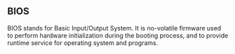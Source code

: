 ## BIOS ##
 
BIOS stands for Basic Input/Output System.  It is no-volatile firmware used to perform hardware initialization during the booting process, and to provide runtime service for operating system and programs. 
